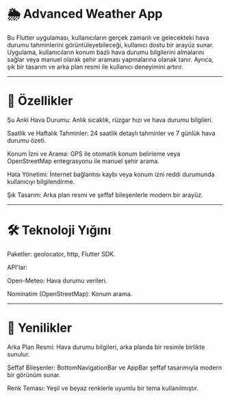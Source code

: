 # 🌦️ Advanced Weather App

Bu Flutter uygulaması, kullanıcıların gerçek zamanlı ve gelecekteki hava durumu tahminlerini görüntüleyebileceği, kullanıcı dostu bir arayüz sunar. Uygulama, kullanıcıların konum bazlı hava durumu bilgilerini almalarını sağlar veya manuel olarak şehir araması yapmalarına olanak tanır. Ayrıca, şık bir tasarım ve arka plan resmi ile kullanıcı deneyimini artırır.

-----------------------------------------------------------------------------------

# 📌 Özellikler

Şu Anki Hava Durumu: Anlık sıcaklık, rüzgar hızı ve hava durumu bilgileri.

Saatlik ve Haftalık Tahminler: 24 saatlik detaylı tahminler ve 7 günlük hava durumu özeti.

Konum İzni ve Arama: GPS ile otomatik konum belirleme veya OpenStreetMap entegrasyonu ile manuel şehir arama.

Hata Yönetimi: İnternet bağlantısı kaybı veya konum izni reddi durumunda kullanıcıyı bilgilendirme.

Şık Tasarım: Arka plan resmi ve şeffaf bileşenlerle modern bir arayüz.

-----------------------------------------------------------------------------------

# 🛠️ Teknoloji Yığını

Paketler: geolocator, http, Flutter SDK.

API'lar:

Open-Meteo: Hava durumu verileri.

Nominatim (OpenStreetMap): Konum arama.

-----------------------------------------------------------------------------------

# 🌟 Yenilikler

Arka Plan Resmi: Hava durumu bilgileri, arka planda bir resimle birlikte sunulur.

Şeffaf Bileşenler: BottomNavigationBar ve AppBar şeffaf tasarımıyla modern bir görünüm sunar.

Renk Teması: Yeşil ve beyaz renklerle uyumlu bir tema kullanılmıştır.
